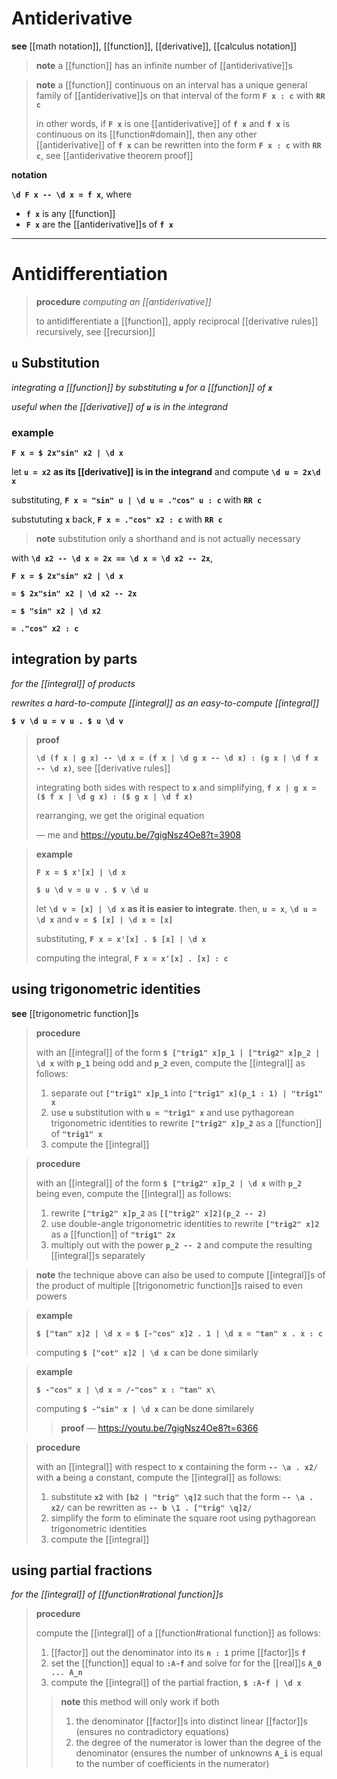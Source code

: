 # Antiderivative

**see** [[math notation]], [[function]], [[derivative]], [[calculus notation]]

> **note** a [[function]] has an infinite number of [[antiderivative]]s

> **note** a [[function]] continuous on an interval has a unique general family of [[antiderivative]]s on that interval of the form **`F x : c`** with **`RR c`**
>
> in other words, if **`F x`** is one [[antiderivative]] of **`f x`** and **`f x`** is continuous on its [[function#domain]], then any other [[antiderivative]] of **`f x`** can be rewritten into the form **`F x : c`** with **`RR c`**, see [[antiderivative theorem proof]]

**notation**

**`\d F x -- \d x = f x`**, where

- **`f x`** is any [[function]]
- **`F x`** are the [[antiderivative]]s of **`f x`**

---

# Antidifferentiation

> **procedure** _computing an [[antiderivative]]_
>
> to antidifferentiate a [[function]], apply reciprocal [[derivative rules]] recursively, see [[recursion]]

## **`u`** Substitution

_integrating a [[function]] by substituting **`u`** for a [[function]] of **`x`**_

_useful when the [[derivative]] of **`u`** is in the integrand_

### example

**`F x = $ 2x"sin" x2 | \d x`**

let **`u = x2`** **as its [[derivative]] is in the integrand** and compute **`\d u = 2x\d x`**

substituting, **`F x = "sin" u | \d u = ."cos" u : c`** with **`RR c`**

substututing **`x`** back, **`F x = ."cos" x2 : c`** with **`RR c`**

> **note** substitution only a shorthand and is not actually necessary

with **`\d x2 -- \d x = 2x == \d x = \d x2 -- 2x`**,

**`F x = $ 2x"sin" x2 | \d x`**

**`= $ 2x"sin" x2 | \d x2 -- 2x`**

**`= $ "sin" x2 | \d x2`**

**`= ."cos" x2 : c`**

## integration by parts

_for the [[integral]] of products_

_rewrites a hard-to-compute [[integral]] as an easy-to-compute [[integral]]_

**`$ v \d u = v u . $ u \d v`**

> **proof**
>
> **`\d (f x | g x) -- \d x = (f x | \d g x -- \d x) : (g x | \d f x -- \d x)`**, see [[derivative rules]]
>
> integrating both sides with respect to **`x`** and simplifying, **`f x | g x = ($ f x | \d g x) : ($ g x | \d f x)`**
>
> rearranging, we get the original equation
>
> &mdash; me and <https://youtu.be/7gigNsz4Oe8?t=3908>

> **example**
>
> **`F x = $ x'[x] | \d x`**
>
> **`$ u \d v = u v . $ v \d u`**
>
> let **`\d v = [x] | \d x`** **as it is easier to integrate**. then, **`u = x`**, **`\d u = \d x`** and **`v = $ [x] | \d x = [x]`**
>
> substituting, **`F x = x'[x] . $ [x] | \d x`**
>
> computing the integral, **`F x = x'[x] . [x] : c`**

## using trigonometric identities

**see** [[trigonometric function]]s

> **procedure**
>
> with an [[integral]] of the form **`$ ["trig1" x]p_1 | ["trig2" x]p_2 | \d x`** with **`p_1`** being odd and **`p_2`** even, compute the [[integral]] as follows:
>
> 1. separate out **`["trig1" x]p_1`** into **`["trig1" x](p_1 : 1) | "trig1" x`**
> 2. use **`u`** substitution with **`u = "trig1" x`** and use pythagorean trigonometric identities to rewrite **`["trig2" x]p_2`** as a [[function]] of **`"trig1" x`**
> 3. compute the [[integral]]

> **procedure**
>
> with an [[integral]] of the form **`$ ["trig2" x]p_2 | \d x`** with **`p_2`** being even, compute the [[integral]] as follows:
>
> 1. rewrite **`["trig2" x]p_2`** as **`[["trig2" x]2](p_2 -- 2)`**
> 2. use double-angle trigonometric identities to rewrite **`["trig2" x]2`** as a [[function]] of **`"trig1" 2x`**
> 3. multiply out with the power **`p_2 -- 2`** and compute the resulting [[integral]]s separately

> **note** the technique above can also be used to compute [[integral]]s of the product of multiple [[trigonometric function]]s raised to even powers

> **example**
>
> **`$ ["tan" x]2 | \d x = $ [-"cos" x]2 . 1 | \d x = "tan" x . x : c`**
>
> computing **`$ ["cot" x]2 | \d x`** can be done similarly

> **example**
>
> **`$ -"cos" x | \d x = /-"cos" x : "tan" x\`**
>
> computing **`$ -"sin" x | \d x`** can be done similarely
>
> > **proof** &mdash; <https://youtu.be/7gigNsz4Oe8?t=6366>

> **procedure**
>
> with an [[integral]] with respect to **`x`** containing the form **`-- \a . x2/`** with **`a`** being a constant, compute the [[integral]] as follows:
>
> 1. substitute **`x2`** with **`[b2 | "trig" \q]2`** such that the form **`-- \a . x2/`** can be rewritten as **`-- b \1 . ["trig" \q]2/`**
> 2. simplify the form to eliminate the square root using pythagorean trigonometric identities
> 3. compute the [[integral]]

## using partial fractions

_for the [[integral]] of [[function#rational function]]s_

> **procedure**
>
> compute the [[integral]] of a [[function#rational function]] as follows:
>
> 1. [[factor]] out the denominator into its **`n : 1`** prime [[factor]]s **`f`**
> 2. set the [[function]] equal to **`:A-f`** and solve for for the [[real]]s **`A_0 ... A_n`**
> 3. compute the [[integral]] of the partial fraction, **`$ :A-f | \d x`**
>
> > **note** this method will only work if both
> >
> > 1. the denominator [[factor]]s into distinct linear [[factor]]s (ensures no contradictory equations)
> > 2. the degree of the numerator is lower than the degree of the denominator (ensures the number of unknowns **`A_i`** is equal to the number of coefficients in the numerator)
